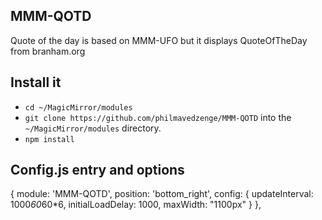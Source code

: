 ## MMM-QOTD

Quote of the day is based on MMM-UFO but it displays QuoteOfTheDay from branham.org

## Install it
* `cd ~/MagicMirror/modules`
* `git clone https://github.com/philmavedzenge/MMM-QOTD` into the `~/MagicMirror/modules` directory.
* `npm install`

## Config.js entry and options

{
    module: 'MMM-QOTD',
    position: 'bottom_right',
    config: {
		updateInterval: 1000*60*60*6,
		initialLoadDelay: 1000,
		maxWidth: "1100px"
    }
},

